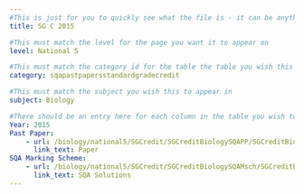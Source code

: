 ```yaml
---
#This is just for you to quickly see what the file is - it can be anything you want
title: SG C 2015

#This must match the level for the page you want it to appear on
level: National 5

#This must match the category id for the table the table you wish this to appear in
category: sqapastpapersstandardgradecredit

#This must match the subject you wish this to appear in
subject: Biology

#There should be an entry here for each column in the table you wish to populate:
Year: 2015
Past Paper:
    - url: /biology/national5/SGCredit/SGCreditBiologySQAPP/SGCreditBiologySQApp2015.pdf
      link_text: Paper
SQA Marking Scheme:
    - url: /biology/national5/SGCredit/SGCreditBiologySQAMsch/SGCreditBiologySQAmsch2015.pdf
      link_text: SQA Solutions
---
```


